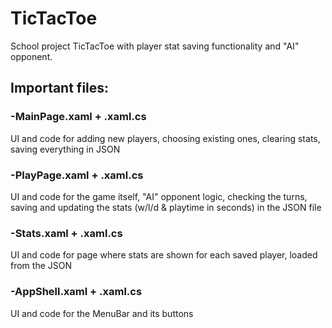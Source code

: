 # TicTacToe
School project TicTacToe with player stat saving functionality and "AI" opponent.

## Important files:
### -MainPage.xaml + .xaml.cs
  UI and code for adding new players, choosing existing ones, clearing stats, saving everything in JSON
  
### -PlayPage.xaml + .xaml.cs
  UI and code for the game itself, "AI" opponent logic, checking the turns, saving and updating the stats (w/l/d & playtime in seconds) in the JSON file
  
### -Stats.xaml + .xaml.cs
  UI and code for page where stats are shown for each saved player, loaded from the JSON

### -AppShell.xaml + .xaml.cs
  UI and code for the MenuBar and its buttons
